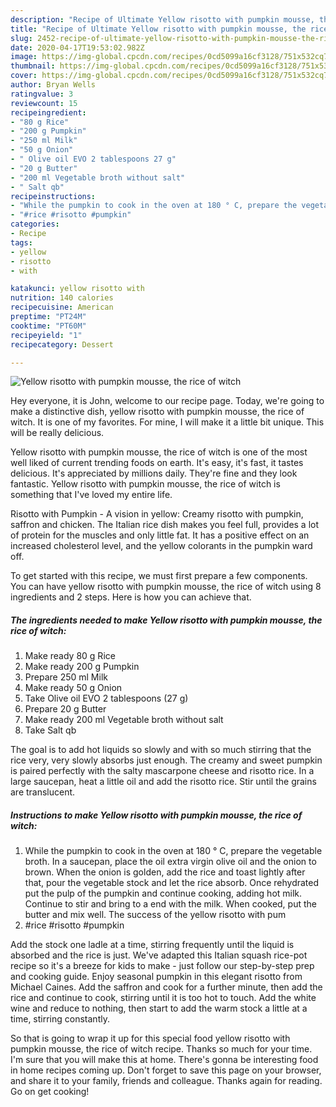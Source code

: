 ```yaml
---
description: "Recipe of Ultimate Yellow risotto with pumpkin mousse, the rice of witch"
title: "Recipe of Ultimate Yellow risotto with pumpkin mousse, the rice of witch"
slug: 2452-recipe-of-ultimate-yellow-risotto-with-pumpkin-mousse-the-rice-of-witch
date: 2020-04-17T19:53:02.982Z
image: https://img-global.cpcdn.com/recipes/0cd5099a16cf3128/751x532cq70/yellow-risotto-with-pumpkin-mousse-the-rice-of-witch-recipe-main-photo.jpg
thumbnail: https://img-global.cpcdn.com/recipes/0cd5099a16cf3128/751x532cq70/yellow-risotto-with-pumpkin-mousse-the-rice-of-witch-recipe-main-photo.jpg
cover: https://img-global.cpcdn.com/recipes/0cd5099a16cf3128/751x532cq70/yellow-risotto-with-pumpkin-mousse-the-rice-of-witch-recipe-main-photo.jpg
author: Bryan Wells
ratingvalue: 3
reviewcount: 15
recipeingredient:
- "80 g Rice"
- "200 g Pumpkin"
- "250 ml Milk"
- "50 g Onion"
- " Olive oil EVO 2 tablespoons 27 g"
- "20 g Butter"
- "200 ml Vegetable broth without salt"
- " Salt qb"
recipeinstructions:
- "While the pumpkin to cook in the oven at 180 ° C, prepare the vegetable broth. In a saucepan, place the oil extra virgin olive oil and the onion to brown. When the onion is golden, add the rice and toast lightly after that, pour the vegetable stock and let the rice absorb. Once rehydrated put the pulp of the pumpkin and continue cooking, adding hot milk. Continue to stir and bring to a end with the milk. When cooked, put the butter and mix well. The success of the yellow risotto with pum"
- "#rice #risotto #pumpkin"
categories:
- Recipe
tags:
- yellow
- risotto
- with

katakunci: yellow risotto with 
nutrition: 140 calories
recipecuisine: American
preptime: "PT24M"
cooktime: "PT60M"
recipeyield: "1"
recipecategory: Dessert

---
```



![Yellow risotto with pumpkin mousse, the rice of witch](https://img-global.cpcdn.com/recipes/0cd5099a16cf3128/751x532cq70/yellow-risotto-with-pumpkin-mousse-the-rice-of-witch-recipe-main-photo.jpg)

Hey everyone, it is John, welcome to our recipe page. Today, we're going to make a distinctive dish, yellow risotto with pumpkin mousse, the rice of witch. It is one of my favorites. For mine, I will make it a little bit unique. This will be really delicious.

Yellow risotto with pumpkin mousse, the rice of witch is one of the most well liked of current trending foods on earth. It's easy, it's fast, it tastes delicious. It's appreciated by millions daily. They're fine and they look fantastic. Yellow risotto with pumpkin mousse, the rice of witch is something that I've loved my entire life.

Risotto with Pumpkin - A vision in yellow: Creamy risotto with pumpkin, saffron and chicken. The Italian rice dish makes you feel full, provides a lot of protein for the muscles and only little fat. It has a positive effect on an increased cholesterol level, and the yellow colorants in the pumpkin ward off.


To get started with this recipe, we must first prepare a few components. You can have yellow risotto with pumpkin mousse, the rice of witch using 8 ingredients and 2 steps. Here is how you can achieve that.

<!--inarticleads1-->

##### The ingredients needed to make Yellow risotto with pumpkin mousse, the rice of witch:

1. Make ready 80 g Rice
1. Make ready 200 g Pumpkin
1. Prepare 250 ml Milk
1. Make ready 50 g Onion
1. Take  Olive oil EVO 2 tablespoons (27 g)
1. Prepare 20 g Butter
1. Make ready 200 ml Vegetable broth without salt
1. Take  Salt qb


The goal is to add hot liquids so slowly and with so much stirring that the rice very, very slowly absorbs just enough. The creamy and sweet pumpkin is paired perfectly with the salty mascarpone cheese and risotto rice. In a large saucepan, heat a little oil and add the risotto rice. Stir until the grains are translucent. 

<!--inarticleads2-->

##### Instructions to make Yellow risotto with pumpkin mousse, the rice of witch:

1. While the pumpkin to cook in the oven at 180 ° C, prepare the vegetable broth. In a saucepan, place the oil extra virgin olive oil and the onion to brown. When the onion is golden, add the rice and toast lightly after that, pour the vegetable stock and let the rice absorb. Once rehydrated put the pulp of the pumpkin and continue cooking, adding hot milk. Continue to stir and bring to a end with the milk. When cooked, put the butter and mix well. The success of the yellow risotto with pum
1. #rice #risotto #pumpkin


Add the stock one ladle at a time, stirring frequently until the liquid is absorbed and the rice is just. We&#39;ve adapted this Italian squash rice-pot recipe so it&#39;s a breeze for kids to make - just follow our step-by-step prep and cooking guide. Enjoy seasonal pumpkin in this elegant risotto from Michael Caines. Add the saffron and cook for a further minute, then add the rice and continue to cook, stirring until it is too hot to touch. Add the white wine and reduce to nothing, then start to add the warm stock a little at a time, stirring constantly. 

So that is going to wrap it up for this special food yellow risotto with pumpkin mousse, the rice of witch recipe. Thanks so much for your time. I'm sure that you will make this at home. There's gonna be interesting food in home recipes coming up. Don't forget to save this page on your browser, and share it to your family, friends and colleague. Thanks again for reading. Go on get cooking!
